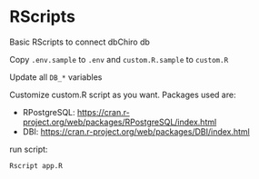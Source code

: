 # RScripts
Basic RScripts to connect dbChiro db

Copy `.env.sample` to `.env` and `custom.R.sample` to `custom.R`

Update all `DB_*` variables

Customize custom.R script as you want. Packages used are:
* RPostgreSQL: https://cran.r-project.org/web/packages/RPostgreSQL/index.html
* DBI: https://cran.r-project.org/web/packages/DBI/index.html

run script:

```sh
Rscript app.R
```